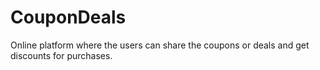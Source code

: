 # CouponDeals
Online platform where the users can share the coupons or deals and get discounts for purchases.
